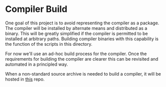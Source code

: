 # Compiler Build

One goal of this project is to avoid representing the compiler as a package. The
compiler will be installed by alternate means and distributed as a binary. This
will be greatly simplified if the compiler is permitted to be installed at
arbitrary paths. Building compiler binaries with this capability is the function
of the scripts in this directory.

For now we'll use an ad-hoc build process for the compiler. Once the
requirements for building the compiler are clearer this can be revisited and
automated in a principled way.

When a non-standard source archive is needed to build a compiler, it will be
hosted in [this](https://git.sr.ht/~gridbugs/spice-compiler-sources) repo.
